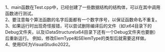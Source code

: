 1、main函数在Test.cpp中，已经创建了一些数据结构的结构体，可以在其中调用函数进行测试。<br>
2、要注意每个算法函数的名字后面都有一个数字序号，以保证函数命名不重复。<br>
3、如果运行时出现奇怪报错，可以尝试删除编译后的文件（如\x64目录下的Debug文件夹，以及\DataStructure\x64目录下还有一个Debug文件夹也要删）后重新运行。
例如，修改ElemType和SElemType的类型后就需要这样做。<br>
4、使用IDE为VisualStudio2022。<br>
